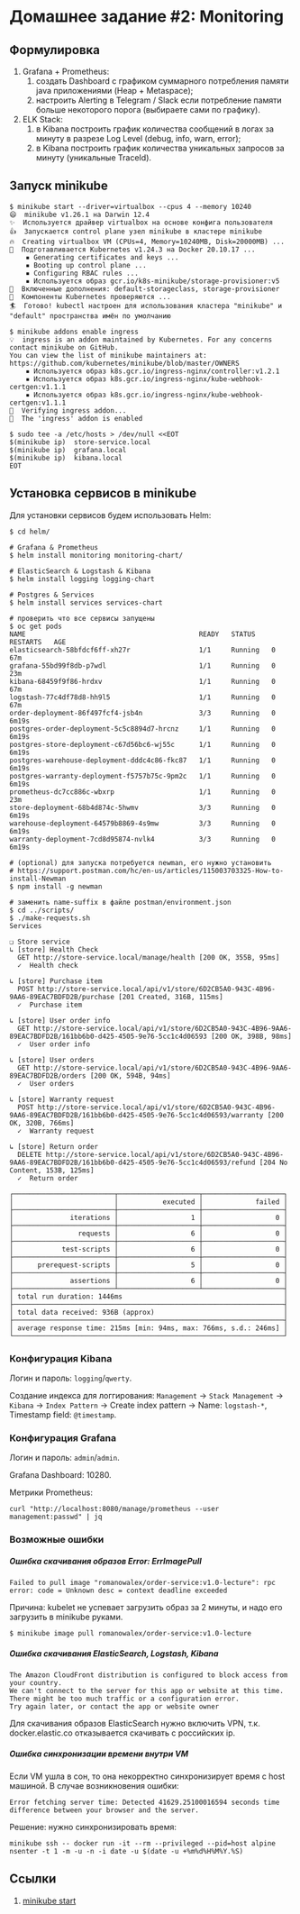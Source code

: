 # Домашнее задание #2: Monitoring

## Формулировка

1. Grafana + Prometheus:
    1. создать Dashboard с графиком суммарного потребления памяти java приложениями (Heap + Metaspace);
    2. настроить Alerting в Telegram / Slack если потребление памяти больше некоторого порога (выбираете сами по
       графику).
2. ELK Stack:
    1. в Kibana построить график количества сообщений в логах за минуту в разрезе Log Level (debug, info, warn, error);
    2. в Kibana построить график количества уникальных запросов за минуту (уникальные TraceId).

## Запуск minikube

```shell
$ minikube start --driver=virtualbox --cpus 4 --memory 10240
😄  minikube v1.26.1 на Darwin 12.4
✨  Используется драйвер virtualbox на основе конфига пользователя
👍  Запускается control plane узел minikube в кластере minikube
🔥  Creating virtualbox VM (CPUs=4, Memory=10240MB, Disk=20000MB) ...
🐳  Подготавливается Kubernetes v1.24.3 на Docker 20.10.17 ...
    ▪ Generating certificates and keys ...
    ▪ Booting up control plane ...
    ▪ Configuring RBAC rules ...
    ▪ Используется образ gcr.io/k8s-minikube/storage-provisioner:v5
🌟  Включенные дополнения: default-storageclass, storage-provisioner
🔎  Компоненты Kubernetes проверяются ...
🏄  Готово! kubectl настроен для использования кластера "minikube" и "default" пространства имён по умолчанию

$ minikube addons enable ingress
💡  ingress is an addon maintained by Kubernetes. For any concerns contact minikube on GitHub.
You can view the list of minikube maintainers at: https://github.com/kubernetes/minikube/blob/master/OWNERS
    ▪ Используется образ k8s.gcr.io/ingress-nginx/controller:v1.2.1
    ▪ Используется образ k8s.gcr.io/ingress-nginx/kube-webhook-certgen:v1.1.1
    ▪ Используется образ k8s.gcr.io/ingress-nginx/kube-webhook-certgen:v1.1.1
🔎  Verifying ingress addon...
🌟  The 'ingress' addon is enabled

$ sudo tee -a /etc/hosts > /dev/null <<EOT
$(minikube ip)  store-service.local
$(minikube ip)  grafana.local
$(minikube ip)  kibana.local
EOT
```

## Установка сервисов в minikube

Для установки сервисов будем использовать Helm:

```shell
$ cd helm/

# Grafana & Prometheus
$ helm install monitoring monitoring-chart/

# ElasticSearch & Logstash & Kibana
$ helm install logging logging-chart

# Postgres & Services
$ helm install services services-chart

# проверить что все сервисы запущены
$ oc get pods
NAME                                           READY   STATUS    RESTARTS   AGE
elasticsearch-58bfdcf6ff-xh27r                 1/1     Running   0          67m
grafana-55bd99f8db-p7wdl                       1/1     Running   0          23m
kibana-68459f9f86-hrdxv                        1/1     Running   0          67m
logstash-77c4df78d8-hh9l5                      1/1     Running   0          67m
order-deployment-86f497fcf4-jsb4n              3/3     Running   0          6m19s
postgres-order-deployment-5c5c8894d7-hrcnz     1/1     Running   0          6m19s
postgres-store-deployment-c67d56bc6-wj55c      1/1     Running   0          6m19s
postgres-warehouse-deployment-dddc4c86-fkc87   1/1     Running   0          6m19s
postgres-warranty-deployment-f5757b75c-9pm2c   1/1     Running   0          6m19s
prometheus-dc7cc886c-wbxrp                     1/1     Running   0          23m
store-deployment-68b4d874c-5hwmv               3/3     Running   0          6m19s
warehouse-deployment-64579b8869-4s9mw          3/3     Running   0          6m19s
warranty-deployment-7cd8d95874-nvlk4           3/3     Running   0          6m19s

# (optional) для запуска потребуется newman, его нужно установить
# https://support.postman.com/hc/en-us/articles/115003703325-How-to-install-Newman
$ npm install -g newman

# заменить name-suffix в файле postman/environment.json
$ cd ../scripts/
$ ./make-requests.sh
Services

❏ Store service
↳ [store] Health Check
  GET http://store-service.local/manage/health [200 OK, 355B, 95ms]
  ✓  Health check

↳ [store] Purchase item
  POST http://store-service.local/api/v1/store/6D2CB5A0-943C-4B96-9AA6-89EAC7BDFD2B/purchase [201 Created, 316B, 115ms]
  ✓  Purchase item

↳ [store] User order info
  GET http://store-service.local/api/v1/store/6D2CB5A0-943C-4B96-9AA6-89EAC7BDFD2B/161bb6b0-d425-4505-9e76-5cc1c4d06593 [200 OK, 398B, 98ms]
  ✓  User order info

↳ [store] User orders
  GET http://store-service.local/api/v1/store/6D2CB5A0-943C-4B96-9AA6-89EAC7BDFD2B/orders [200 OK, 594B, 94ms]
  ✓  User orders

↳ [store] Warranty request
  POST http://store-service.local/api/v1/store/6D2CB5A0-943C-4B96-9AA6-89EAC7BDFD2B/161bb6b0-d425-4505-9e76-5cc1c4d06593/warranty [200 OK, 320B, 766ms]
  ✓  Warranty request

↳ [store] Return order
  DELETE http://store-service.local/api/v1/store/6D2CB5A0-943C-4B96-9AA6-89EAC7BDFD2B/161bb6b0-d425-4505-9e76-5cc1c4d06593/refund [204 No Content, 153B, 125ms]
  ✓  Return order

┌─────────────────────────┬────────────────────┬────────────────────┐
│                         │           executed │             failed │
├─────────────────────────┼────────────────────┼────────────────────┤
│              iterations │                  1 │                  0 │
├─────────────────────────┼────────────────────┼────────────────────┤
│                requests │                  6 │                  0 │
├─────────────────────────┼────────────────────┼────────────────────┤
│            test-scripts │                  6 │                  0 │
├─────────────────────────┼────────────────────┼────────────────────┤
│      prerequest-scripts │                  5 │                  0 │
├─────────────────────────┼────────────────────┼────────────────────┤
│              assertions │                  6 │                  0 │
├─────────────────────────┴────────────────────┴────────────────────┤
│ total run duration: 1446ms                                        │
├───────────────────────────────────────────────────────────────────┤
│ total data received: 936B (approx)                                │
├───────────────────────────────────────────────────────────────────┤
│ average response time: 215ms [min: 94ms, max: 766ms, s.d.: 246ms] │
└───────────────────────────────────────────────────────────────────┘
```

### Конфигурация Kibana

Логин и пароль: `logging`/`qwerty`.

Создание индекса для логгирования: `Management` -> `Stack Management` -> `Kibana` -> `Index Pattern` -> Create index
pattern -> Name: `logstash-*`, Timestamp field: `@timestamp`.

### Конфигурация Grafana

Логин и пароль: `admin`/`admin`.

Grafana Dashboard: 10280.

Метрики Prometheus:

```shell
curl "http://localhost:8080/manage/prometheus --user management:passwd" | jq
```

### Возможные ошибки

##### Ошибка скачивания образов Error: ErrImagePull

```
Failed to pull image "romanowalex/order-service:v1.0-lecture": rpc error: code = Unknown desc = context deadline exceeded
``` 

Причина: kubelet не успевает загрузить образ за 2 минуты, и надо его загрузить в minikube руками.

```shell
$ minikube image pull romanowalex/order-service:v1.0-lecture
```

##### Ошибка скачивания ElasticSearch, Logstash, Kibana

```
The Amazon CloudFront distribution is configured to block access from your country.
We can't connect to the server for this app or website at this time. There might be too much traffic or a configuration error.
Try again later, or contact the app or website owner
```

Для скачивания образов ElasticSearch нужно включить VPN, т.к. docker.elastic.co отказывается скачивать с российских ip.

##### Ошибка синхронизации времени внутри VM

Если VM ушла в сон, то она некорректно синхронизирует время с host машиной. В случае возникновения ошибки:

```
Error fetching server time: Detected 41629.25100016594 seconds time difference between your browser and the server.
```

Решение: нужно синхронизировать время:

```shell
minikube ssh -- docker run -it --rm --privileged --pid=host alpine nsenter -t 1 -m -u -n -i date -u $(date -u +%m%d%H%M%Y.%S)
```

## Ссылки

1. [minikube start](https://minikube.sigs.k8s.io/docs/start/)